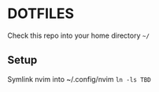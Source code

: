 DOTFILES
========

Check this repo into your home directory `~/`



## Setup
Symlink nvim into ~/.config/nvim
`ln -ls TBD`
